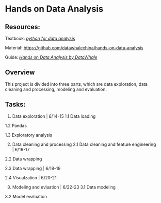 # Hands on Data Analysis

## Resources:

Textbook: [*python for data analysis*](https://github.com/Xinyue-Ma/PersonalProjects/blob/main/Data-analysis/Resources/Python%20for%20Data%20Analysis%2C%202nd%20Edition.pdf)

Material: https://github.com/datawhalechina/hands-on-data-analysis

Guide: [*Hands on Data Analysis by DataWhale*](https://github.com/Xinyue-Ma/PersonalProjects/blob/main/Data-analysis/Resources/%E5%8A%A8%E6%89%8B%E5%AD%A6%E6%95%B0%E6%8D%AE%E5%88%86%E6%9E%90.pdf)

## Overview
This project is divided into three parts, which are data exploration, data cleaning and processing, modeling and evaluation.

## Tasks:
1. Data exploration | 6/14-15
  1.1 Data loading
  
  1.2 Pandas
  
  1.3 Exploratory analysis
  
2. Data cleaning and processing 
  2.1 Data cleaning and feature engineering | 6/16-17
  
  2.2 Data wrapping
  
  2.3 Data wrapping | 6/18-19
  
  2.4 Visualzation | 6/20-21
  
3. Modeling and evluation | 6/22-23
  3.1 Data modeling
  
  3.2 Model evaluation
